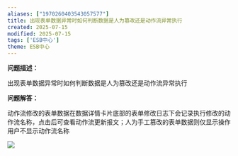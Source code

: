 ```yaml
---
aliases: ["1970260403543057577"]
title: 出现表单数据异常时如何判断数据是人为篡改还是动作流异常执行
created: 2025-07-15
modified: 2025-07-15
tags: ['ESB中心']
theme: ESB中心
---
```


**问题描述：**

出现表单数据异常时如何判断数据是人为篡改还是动作流异常执行

**问题解答：**

动作流修改的表单数据在数据详情卡片底部的表单修改日志下会记录执行修改的动作流名称，点击后可查看动作流更新报文；人为手工篡改的表单数据则仅显示操作用户不显示动作流名称

![](13cff1d021475f01b26c7dc95d07d274.jpg)